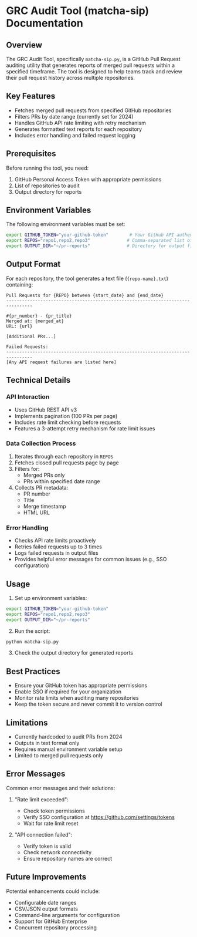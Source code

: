 # GRC Audit Tool (matcha-sip) Documentation

## Overview
The GRC Audit Tool, specifically `matcha-sip.py`, is a GitHub Pull Request auditing utility that generates reports of merged pull requests within a specified timeframe. The tool is designed to help teams track and review their pull request history across multiple repositories.

## Key Features
- Fetches merged pull requests from specified GitHub repositories
- Filters PRs by date range (currently set for 2024)
- Handles GitHub API rate limiting with retry mechanism
- Generates formatted text reports for each repository
- Includes error handling and failed request logging

## Prerequisites
Before running the tool, you need:
1. GitHub Personal Access Token with appropriate permissions
2. List of repositories to audit
3. Output directory for reports

## Environment Variables
The following environment variables must be set:

```bash
export GITHUB_TOKEN="your-github-token"        # Your GitHub API authentication token
export REPOS="repo1,repo2,repo3"              # Comma-separated list of repository names
export OUTPUT_DIR="~/pr-reports"              # Directory for output files
```

## Output Format
For each repository, the tool generates a text file (`{repo-name}.txt`) containing:

```
Pull Requests for {REPO} between {start_date} and {end_date}
--------------------------------------------------------------------------------

#{pr_number} - {pr_title}
Merged at: {merged_at}
URL: {url}

[Additional PRs...]

Failed Requests:
--------------------------------------------------------------------------------
[Any API request failures are listed here]
```

## Technical Details

### API Interaction
- Uses GitHub REST API v3
- Implements pagination (100 PRs per page)
- Includes rate limit checking before requests
- Features a 3-attempt retry mechanism for rate limit issues

### Data Collection Process
1. Iterates through each repository in `REPOS`
2. Fetches closed pull requests page by page
3. Filters for:
   - Merged PRs only
   - PRs within specified date range
4. Collects PR metadata:
   - PR number
   - Title
   - Merge timestamp
   - HTML URL

### Error Handling
- Checks API rate limits proactively
- Retries failed requests up to 3 times
- Logs failed requests in output files
- Provides helpful error messages for common issues (e.g., SSO configuration)

## Usage

1. Set up environment variables:
```bash
export GITHUB_TOKEN="your-github-token"
export REPOS="repo1,repo2,repo3"
export OUTPUT_DIR="~/pr-reports"
```

2. Run the script:
```bash
python matcha-sip.py
```

3. Check the output directory for generated reports

## Best Practices
- Ensure your GitHub token has appropriate permissions
- Enable SSO if required for your organization
- Monitor rate limits when auditing many repositories
- Keep the token secure and never commit it to version control

## Limitations
- Currently hardcoded to audit PRs from 2024
- Outputs in text format only
- Requires manual environment variable setup
- Limited to merged pull requests only

## Error Messages
Common error messages and their solutions:

1. "Rate limit exceeded":
   - Check token permissions
   - Verify SSO configuration at https://github.com/settings/tokens
   - Wait for rate limit reset

2. "API connection failed":
   - Verify token is valid
   - Check network connectivity
   - Ensure repository names are correct

## Future Improvements
Potential enhancements could include:
- Configurable date ranges
- CSV/JSON output formats
- Command-line arguments for configuration
- Support for GitHub Enterprise
- Concurrent repository processing 